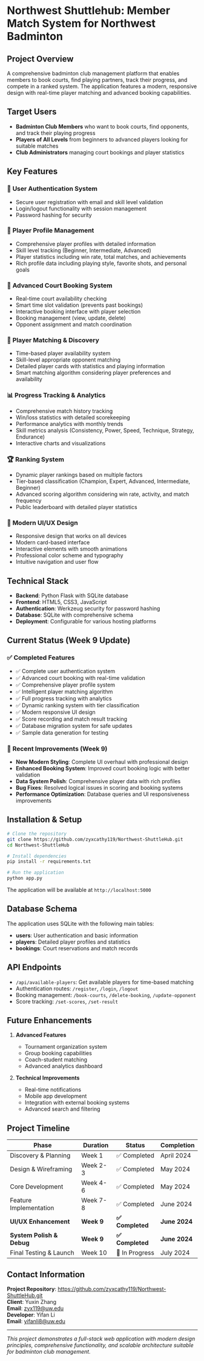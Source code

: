 # Northwest Shuttlehub: Member Match System for Northwest Badminton

## Project Overview

A comprehensive badminton club management platform that enables members to book courts, find playing partners, track their progress, and compete in a ranked system. The application features a modern, responsive design with real-time player matching and advanced booking capabilities.

## Target Users

- **Badminton Club Members** who want to book courts, find opponents, and track their playing progress
- **Players of All Levels** from beginners to advanced players looking for suitable matches
- **Club Administrators** managing court bookings and player statistics

## Key Features

### 🔐 **User Authentication System**
- Secure user registration with email and skill level validation
- Login/logout functionality with session management
- Password hashing for security

### 👤 **Player Profile Management**
- Comprehensive player profiles with detailed information
- Skill level tracking (Beginner, Intermediate, Advanced)
- Player statistics including win rate, total matches, and achievements
- Rich profile data including playing style, favorite shots, and personal goals

### 🏸 **Advanced Court Booking System**
- Real-time court availability checking
- Smart time slot validation (prevents past bookings)
- Interactive booking interface with player selection
- Booking management (view, update, delete)
- Opponent assignment and match coordination

### 🎯 **Player Matching & Discovery**
- Time-based player availability system
- Skill-level appropriate opponent matching
- Detailed player cards with statistics and playing information
- Smart matching algorithm considering player preferences and availability

### 📊 **Progress Tracking & Analytics**
- Comprehensive match history tracking
- Win/loss statistics with detailed scorekeeping
- Performance analytics with monthly trends
- Skill metrics analysis (Consistency, Power, Speed, Technique, Strategy, Endurance)
- Interactive charts and visualizations

### 🏆 **Ranking System**
- Dynamic player rankings based on multiple factors
- Tier-based classification (Champion, Expert, Advanced, Intermediate, Beginner)
- Advanced scoring algorithm considering win rate, activity, and match frequency
- Public leaderboard with detailed player statistics

### 🎨 **Modern UI/UX Design**
- Responsive design that works on all devices
- Modern card-based interface
- Interactive elements with smooth animations
- Professional color scheme and typography
- Intuitive navigation and user flow

## Technical Stack

- **Backend**: Python Flask with SQLite database
- **Frontend**: HTML5, CSS3, JavaScript
- **Authentication**: Werkzeug security for password hashing
- **Database**: SQLite with comprehensive schema
- **Deployment**: Configurable for various hosting platforms

## Current Status (Week 9 Update)

### ✅ **Completed Features**
- ✅ Complete user authentication system
- ✅ Advanced court booking with real-time validation
- ✅ Comprehensive player profile system
- ✅ Intelligent player matching algorithm
- ✅ Full progress tracking with analytics
- ✅ Dynamic ranking system with tier classification
- ✅ Modern responsive UI design
- ✅ Score recording and match result tracking
- ✅ Database migration system for safe updates
- ✅ Sample data generation for testing

### 🎯 **Recent Improvements (Week 9)**
- **New Modern Styling**: Complete UI overhaul with professional design
- **Enhanced Booking System**: Improved court booking logic with better validation
- **Data System Polish**: Comprehensive player data with rich profiles
- **Bug Fixes**: Resolved logical issues in scoring and booking systems
- **Performance Optimization**: Database queries and UI responsiveness improvements

## Installation & Setup

```bash
# Clone the repository
git clone https://github.com/zyxcathy119/Northwest-ShuttleHub.git
cd Northwest-ShuttleHub

# Install dependencies
pip install -r requirements.txt

# Run the application
python app.py
```

The application will be available at `http://localhost:5000`

## Database Schema

The application uses SQLite with the following main tables:
- **users**: User authentication and basic information
- **players**: Detailed player profiles and statistics
- **bookings**: Court reservations and match records

## API Endpoints

- `/api/available-players`: Get available players for time-based matching
- Authentication routes: `/register`, `/login`, `/logout`
- Booking management: `/book-courts`, `/delete-booking`, `/update-opponent`
- Score tracking: `/set-scores`, `/set-result`

## Future Enhancements

1. **Advanced Features**
   - Tournament organization system
   - Group booking capabilities
   - Coach-student matching
   - Advanced analytics dashboard

2. **Technical Improvements**
   - Real-time notifications
   - Mobile app development
   - Integration with external booking systems
   - Advanced search and filtering

## Project Timeline

| Phase                     | Duration    | Status          | Completion    |
|---------------------------|-------------|-----------------|---------------|
| Discovery & Planning      | Week 1      | ✅ Completed    | April 2024    |
| Design & Wireframing      | Week 2-3    | ✅ Completed    | May 2024      |
| Core Development          | Week 4-6    | ✅ Completed    | May 2024      |
| Feature Implementation    | Week 7-8    | ✅ Completed    | June 2024     |
| **UI/UX Enhancement**     | **Week 9**  | **✅ Completed** | **June 2024** |
| **System Polish & Debug** | **Week 9**  | **✅ Completed** | **June 2024** |
| Final Testing & Launch    | Week 10     | 🔄 In Progress  | July 2024     |

## Contact Information

**Project Repository**: https://github.com/zyxcathy119/Northwest-ShuttleHub.git  
**Client**: Yuxin Zhang  
**Email**: zyx119@uw.edu  
**Developer**: Yifan Li  
**Email**: yifanli8@uw.edu  

---

*This project demonstrates a full-stack web application with modern design principles, comprehensive functionality, and scalable architecture suitable for badminton club management.*
